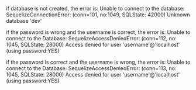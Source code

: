if database is not created, the error is: 
Unable to connect to the database: SequelizeConnectionError: (conn=101, no:1049, SQLState: 42000) Unknown database 'dev'

if the password is wrong and the username is correct, the error is: 
Unable to connect to the Database: SequelizeAccessDeniedError: (conn=112, no: 1045, SQLState: 28000) Access denied for user 'username'@'localhost' (using password:YES)

if the password is correct and the username is wrong, the error is: 
Unable to connect to the Database: SequelizeAccessDeniedError: (conn=113, no: 1045, SQLState: 28000) Access denied for user 'username'@'localhost' (using password:YES)
